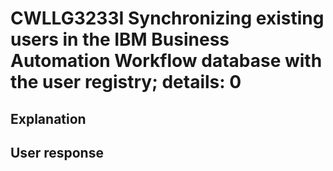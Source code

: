 # CWLLG3233I Synchronizing existing users in the IBM Business Automation Workflow database with the user registry; details: 0

## Explanation

## User response